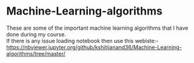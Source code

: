 # Machine-Learning-algorithms
These are some of the important machine learning algorithms that I have done during my course.<br>
If there is any issue loading notebook then use this webiste:- https://nbviewer.jupyter.org/github/kshitijanand36/Machine-Learning-algorithms/tree/master/

